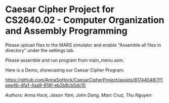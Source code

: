 # Caesar Cipher Project for CS2640.02 - Computer Organization and Assembly Programming

Please upload files to the MARS simulator and enable "Assemble all files in directory" under the settings tab.

Please assemble and run program from main_menu.asm.

Here is a Demo, showcasing our Caesar Cipher Program:


https://github.com/AnnaSoHock/CaesarCipherProject/assets/81744048/7f1eee4b-dfa1-4aa9-818f-eb2b8cb0dc10


*Authors: Anna Hock, Jason Yam, John Dang, Marc Cruz, Thu Nguyen*
